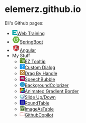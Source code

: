 # elemerz.github.io
Eli's Github pages:
- ![Web Training](webtraining\favicon.png)[Web Training](webtraining\webtraining.html)
- ![SpringBoot](springboot\favicon.png)[SpringBoot](springboot\springboot.html)
- ![Angular](angular\favicon.png)[Angular](angular\angular.html)
- My Stuff
  - ![TipButton](my-stuff/tip-button/favicon-16x16.png)[EZ Tooltip](my-stuff/tip-button/index.html)
  - ![CustomDialog](my-stuff/custom-dialog/favicon-16x16.png)[Custom Dialog](my-stuff/custom-dialog/dialog.html)
  - ![Draggable](my-stuff/draggable/favicon-16x16.png)[Drag By Handle](my-stuff/draggable/draggable.html)
  - ![SpeechBubble](my-stuff/speech-bubble/favicon-16x16.png)[SpeechBubble](my-stuff/speech-bubble/index.html)
  - ![BackgroundColorizer](my-stuff/background-colorizer/favicon-16x16.png)[BackgroundColorizer](my-stuff/background-colorizer/index.html)
  - ![Animated Gradient Border](my-stuff/animated-border/favicon-16x16.png)[Animated Gradient Border](my-stuff/animated-border/index.html)
  - ![Slide Up/Down](my-stuff/slide-up-down/favicon-16x16.png)[Slide Up/Down](my-stuff/slide-up-down/index.html)
  - ![RoundTable](my-stuff/round-table/favicon-16x16.png)[RoundTable](my-stuff/round-table/index.html)
  - ![ImageAsTable](my-stuff/img-as-table/favicon-16x16.png)[ImageAsTable](my-stuff/img-as-table/index.html)
  - ![GithubCopilot](my-stuff/copilot/favicon-16x16.png)[GithubCopilot](my-stuff/copilot/index.html)
